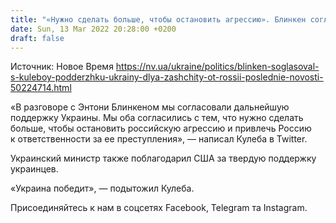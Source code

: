 ```yaml
---
title: "«Нужно сделать больше, чтобы остановить агрессию». Блинкен согласовал с Кулебой поддержку Украины для защиты от России"
date: Sun, 13 Mar 2022 20:28:00 +0200
draft: false
---
```

Источник: Новое Время https://nv.ua/ukraine/politics/blinken-soglasoval-s-kuleboy-podderzhku-ukrainy-dlya-zashchity-ot-rossii-poslednie-novosti-50224714.html


«В разговоре с Энтони Блинкеном мы согласовали дальнейшую поддержку Украины. Мы оба согласились с тем, что нужно сделать больше, чтобы остановить российскую агрессию и привлечь Россию к ответственности за ее преступления», — написал Кулеба в Twitter. 

Украинский министр также поблагодарил США за твердую поддержку украинцев. 

«Украина победит», — подытожил Кулеба. 

Присоединяйтесь к нам в соцсетях Facebook, Telegram та Instagram.
